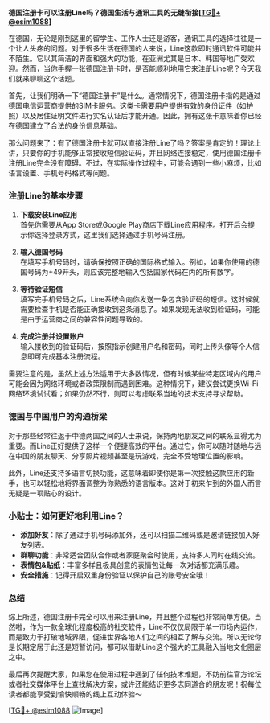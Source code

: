 **德国注册卡可以注册Line吗？德国生活与通讯工具的无缝衔接[[TG💪+ @esim1088](https://t.me/s/esim1088)]**

在德国，无论是刚到这里的留学生、工作人士还是游客，通讯工具的选择往往是一个让人头疼的问题。对于很多生活在德国的人来说，Line这款即时通讯软件可能并不陌生。它以其简洁的界面和强大的功能，在亚洲尤其是日本、韩国等地广受欢迎。然而，当你手握一张德国注册卡时，是否能顺利地用它来注册Line呢？今天我们就来聊聊这个话题。

首先，让我们明确一下“德国注册卡”是什么。通常情况下，德国注册卡指的是通过德国电信运营商提供的SIM卡服务。这类卡需要用户提供有效的身份证件（如护照）以及居住证明文件进行实名认证后才能开通。因此，拥有这张卡意味着你已经在德国建立了合法的身份信息基础。

那么问题来了：有了德国注册卡就可以直接注册Line了吗？答案是肯定的！理论上讲，只要你的手机能够正常接收短信验证码，并且网络连接稳定，使用德国注册卡注册Line完全没有障碍。不过，在实际操作过程中，可能会遇到一些小麻烦，比如语言设置、手机号码格式等问题。

### 注册Line的基本步骤

1. **下载安装Line应用**  
   首先你需要从App Store或Google Play商店下载Line应用程序。打开后会提示你选择登录方式，这里我们选择通过手机号码注册。

2. **输入德国号码**  
   在填写手机号码时，请确保按照正确的国际格式输入。例如，如果你使用的德国号码为+49开头，则应该完整地输入包括国家代码在内的所有数字。

3. **等待验证短信**  
   填写完手机号码之后，Line系统会向你发送一条包含验证码的短信。这时候就需要检查手机是否能正确接收到这条消息了。如果发现无法收到验证码，可能是由于运营商之间的兼容性问题导致的。

4. **完成注册并设置账户**  
   输入接收到的验证码后，按照指示创建用户名和密码，同时上传头像等个人信息即可完成基本注册流程。

需要注意的是，虽然上述方法适用于大多数情况，但有时候某些特定区域内的用户可能会因为网络环境或者政策限制而遇到困难。这种情况下，建议尝试更换Wi-Fi网络环境试试看；如果仍然不行，则可以考虑联系当地的技术支持寻求帮助。

### 德国与中国用户的沟通桥梁

对于那些经常往返于中德两国之间的人士来说，保持两地朋友之间的联系显得尤为重要。而Line正好提供了这样一个便捷高效的平台。通过它，你可以随时随地与远在中国的朋友聊天、分享照片视频甚至是玩游戏，完全不受地理位置的影响。

此外，Line还支持多语言切换功能，这意味着即使你是第一次接触这款应用的新手，也可以轻松地将界面调整为你熟悉的语言版本。这对于初来乍到的外国人而言无疑是一项贴心的设计。

### 小贴士：如何更好地利用Line？

- **添加好友**：除了通过手机号码添加外，还可以扫描二维码或是邀请链接加入好友列表。
- **群聊功能**：非常适合团队合作或者家庭聚会时使用，支持多人同时在线交流。
- **表情包&贴纸**：丰富多样且极具创意的表情包让每一次对话都充满乐趣。
- **安全措施**：记得开启双重身份验证以保护自己的账号安全哦！

### 总结

综上所述，德国注册卡完全可以用来注册Line，并且整个过程也非常简单方便。当然啦，作为一款全球化程度极高的社交软件，Line不仅仅局限于单一市场内运作，而是致力于打破地域界限，促进世界各地人们之间的相互了解与交流。所以无论你是长期定居于此还是短暂访问，都可以借助Line这个强大的工具融入当地文化圈层之中。

最后再次提醒大家，如果您在使用过程中遇到了任何技术难题，不妨前往官方论坛或者社交媒体平台上查找解决方案，或许还能结识更多志同道合的朋友呢！祝每位读者都能享受到愉快顺畅的线上互动体验～  

[[TG💪+ @esim1088](https://t.me/s/esim1088) ![Image](https://i.postimg.cc/4NQfJmqS/Snipaste-2025-05-13-00-14-12.png)]